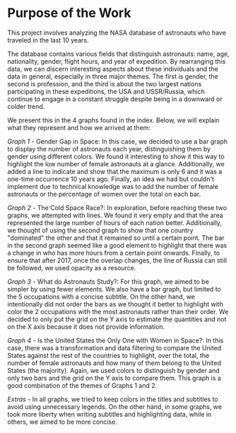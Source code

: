 # Purpose of the Work
This project involves analyzing the NASA database of astronauts who have traveled in the last 10 years.

The database contains various fields that distinguish astronauts: name, age, nationality, gender, flight hours, and year of expedition. By rearranging this data, we can discern interesting aspects about these individuals and the data in general, especially in three major themes. The first is gender, the second is profession, and the third is about the two largest nations participating in these expeditions, the USA and USSR/Russia, which continue to engage in a constant struggle despite being in a downward or colder trend.

We present this in the 4 graphs found in the index. Below, we will explain what they represent and how we arrived at them:

*Graph 1* - Gender Gap in Space: In this case, we decided to use a bar graph to display the number of astronauts each year, distinguishing them by gender using different colors. We found it interesting to show it this way to highlight the low number of female astronauts at a glance. Additionally, we added a line to indicate and show that the maximum is only 6 and it was a one-time occurrence 10 years ago. Finally, an idea we had but couldn't implement due to technical knowledge was to add the number of female astronauts or the percentage of women over the total on each bar.

*Graph 2* - The Cold Space Race?: In exploration, before reaching these two graphs, we attempted with lines. We found it very empty and that the area represented the large number of hours of each nation better. Additionally, we thought of using the second graph to show that one country "dominated" the other and that it remained so until a certain point. The bar in the second graph seemed like a good element to highlight that there was a change in who has more hours from a certain point onwards. Finally, to ensure that after 2017, once the overlap changes, the line of Russia can still be followed, we used opacity as a resource.

*Graph 3* - What do Astronauts Study?: For this graph, we aimed to be simpler by using fewer elements. We also have a bar graph, but limited to the 5 occupations with a concise subtitle. On the other hand, we intentionally did not order the bars as we thought it better to highlight with color the 2 occupations with the most astronauts rather than their order. We decided to only put the grid on the Y axis to estimate the quantities and not on the X axis because it does not provide information.

*Graph 4* - Is the United States the Only One with Women in Space?: In this case, there was a transformation and data filtering to compare the United States against the rest of the countries to highlight, over the total, the number of female astronauts and how many of them belong to the United States (the majority). Again, we used colors to distinguish by gender and only two bars and the grid on the Y axis to compare them. This graph is a good combination of the themes of Graphs 1 and 2.

*Extras* - In all graphs, we tried to keep colors in the titles and subtitles to avoid using unnecessary legends. On the other hand, in some graphs, we took more liberty when writing subtitles and highlighting data, while in others, we aimed to be more concise.
